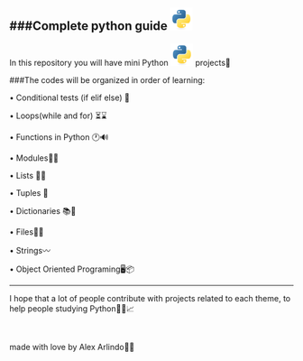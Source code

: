 ###Complete python guide <img src="https://github.com/devicons/devicon/blob/1119b9f84c0290e0f0b38982099a2bd027a48bf1/icons/python/python-original.svg" alt="python" width="40" height="40"/>
---
<p>In this repository you will have mini Python <img src="https://github.com/devicons/devicon/blob/1119b9f84c0290e0f0b38982099a2bd027a48bf1/icons/python/python-original.svg" title="python" alt="paython" width="40" height="40"> projects🚀</p>

###The codes will be organized in order of learning: 

• Conditional tests (if elif else) 🤔

• Loops(while and for) ⏳⌛

• Functions in Python 🕐🔊

• Modules📱📲
 
• Lists 📜📃

• Tuples 🚫

• Dictionaries 📚📖

• Files📂📁

• Strings〰️

• Object Oriented Programing🖥️📦

---
<p>I hope that a lot of people contribute with projects related to each theme, to help people studying Python💜🖤📈</p>
</br>

<p>made with love by Alex Arlindo🖤💜</p>
